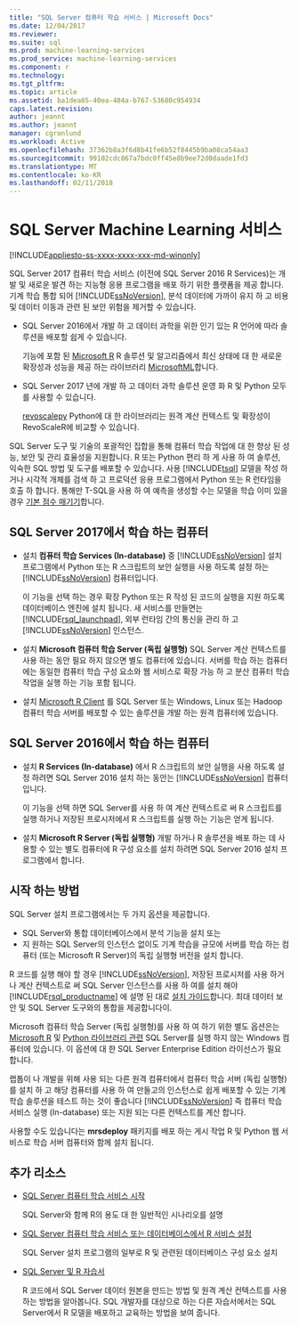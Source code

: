 ```yaml
---
title: "SQL Server 컴퓨터 학습 서비스 | Microsoft Docs"
ms.date: 12/04/2017
ms.reviewer: 
ms.suite: sql
ms.prod: machine-learning-services
ms.prod_service: machine-learning-services
ms.component: r
ms.technology: 
ms.tgt_pltfrm: 
ms.topic: article
ms.assetid: ba1dea65-40ea-484a-b767-53680c954934
caps.latest.revision: 
author: jeannt
ms.author: jeannt
manager: cgronlund
ms.workload: Active
ms.openlocfilehash: 37362b8a3f6d8b41fe6b52f8445b9ba08ca54aa3
ms.sourcegitcommit: 99102cdc867a7bdc0ff45e8b9ee72d0daade1fd3
ms.translationtype: MT
ms.contentlocale: ko-KR
ms.lasthandoff: 02/11/2018
---
```

# <a name="sql-server-machine-learning-services"></a>SQL Server Machine Learning 서비스
[!INCLUDE[appliesto-ss-xxxx-xxxx-xxx-md-winonly](../../includes/appliesto-ss-xxxx-xxxx-xxx-md-winonly.md)]

SQL Server 2017 컴퓨터 학습 서비스 (이전에 SQL Server 2016 R Services)는 개발 및 새로운 발견 하는 지능형 응용 프로그램을 배포 하기 위한 플랫폼을 제공 합니다. 기계 학습 통합 되어 [!INCLUDE[ssNoVersion](../../includes/ssnoversion-md.md)], 분석 데이터에 가까이 유지 하 고 비용 및 데이터 이동과 관련 된 보안 위험을 제거할 수 있습니다.
  
+ SQL Server 2016에서 개발 하 고 데이터 과학을 위한 인기 있는 R 언어에 따라 솔루션을 배포할 쉽게 수 있습니다. 

    기능에 포함 된 [Microsoft R](https://docs.microsoft.com/machine-learning-server/r-reference/revoscaler/revoscaler) R 솔루션 및 알고리즘에서 최신 상태에 대 한 새로운 확장성과 성능을 제공 하는 라이브러리 [MicrosoftML](https://docs.microsoft.com/machine-learning-server/r-reference/microsoftml/microsoftml-package)합니다.
+ SQL Server 2017 년에 개발 하 고 데이터 과학 솔루션 운영 화 R 및 Python 모두를 사용할 수 있습니다. 

    [revoscalepy](../python/what-is-revoscalepy.md) Python에 대 한 라이브러리는 원격 계산 컨텍스트 및 확장성이 RevoScaleR에 비교할 수 있습니다.

SQL Server 도구 및 기술의 포괄적인 집합을 통해 컴퓨터 학습 작업에 대 한 향상 된 성능, 보안 및 관리 효율성을 지원합니다. R 또는 Python 편리 하 게 사용 하 여 솔루션, 익숙한 SQL 방법 및 도구를 배포할 수 있습니다. 사용 [!INCLUDE[tsql](../../includes/tsql-md.md)] 모델을 작성 하거나 시각적 개체를 검색 하 고 프로덕션 응용 프로그램에서 Python 또는 R 런타임을 호출 하 합니다. 통해만 T-SQL을 사용 하 여 예측을 생성할 수는 모델을 학습 이미 있을 경우 [기본 점수 매기기](../sql-native-scoring.md)합니다.

## <a name="machine-learning-in-sql-server-2017"></a>SQL Server 2017에서 학습 하는 컴퓨터

+ 설치 **컴퓨터 학습 Services (In-database)** 중 [!INCLUDE[ssNoVersion](../../includes/ssnoversion-md.md)] 설치 프로그램에서 Python 또는 R 스크립트의 보안 실행을 사용 하도록 설정 하는 [!INCLUDE[ssNoVersion](../../includes/ssnoversion-md.md)] 컴퓨터입니다.
  
    이 기능을 선택 하는 경우 확장 Python 또는 R 작성 된 코드의 실행을 지원 하도록 데이터베이스 엔진에 설치 됩니다. 새 서비스를 만들면는 [!INCLUDE[rsql_launchpad](../../includes/rsql-launchpad-md.md)], 외부 런타임 간의 통신을 관리 하 고 [!INCLUDE[ssNoVersion](../../includes/ssnoversion-md.md)] 인스턴스.
  
+ 설치 **Microsoft 컴퓨터 학습 Server (독립 실행형)** SQL Server 계산 컨텍스트를 사용 하는 동안 필요 하지 않으면 별도 컴퓨터에 있습니다. 서버를 학습 하는 컴퓨터에는 동일한 컴퓨터 학습 구성 요소와 웹 서비스로 확장 가능 하 고 분산 컴퓨터 학습 작업을 실행 하는 기능 포함 됩니다.
  
+ 설치 [Microsoft R Client](https://docs.microsoft.com/machine-learning-server/r-client/what-is-microsoft-r-client) 를 SQL Server 또는 Windows, Linux 또는 Hadoop 컴퓨터 학습 서버를 배포할 수 있는 솔루션을 개발 하는 원격 컴퓨터에 있습니다.

## <a name="machine-learning-in-sql-server-2016"></a>SQL Server 2016에서 학습 하는 컴퓨터

+ 설치 **R Services (In-database)** 에서 R 스크립트의 보안 실행을 사용 하도록 설정 하려면 SQL Server 2016 설치 하는 동안는 [!INCLUDE[ssNoVersion](../../includes/ssnoversion-md.md)] 컴퓨터입니다.
  
    이 기능을 선택 하면 SQL Server를 사용 하 여 계산 컨텍스트로 써 R 스크립트를 실행 하거나 저장된 프로시저에서 R 스크립트를 실행 하는 기능은 얻게 됩니다.
  
+ 설치 **Microsoft R Server (독립 실행형)** 개발 하거나 R 솔루션을 배포 하는 데 사용할 수 있는 별도 컴퓨터에 R 구성 요소를 설치 하려면 SQL Server 2016 설치 프로그램에서 합니다.

## <a name="how-to-get-started"></a>시작 하는 방법

SQL Server 설치 프로그램에서는 두 가지 옵션을 제공합니다.

+ SQL Server와 통합 데이터베이스에서 분석 기능을 설치 또는
+ 지 원하는 SQL Server의 인스턴스 없이도 기계 학습을 규모에 서버를 학습 하는 컴퓨터 (또는 Microsoft R Server)의 독립 실행형 버전을 설치 합니다.

R 코드를 실행 해야 할 경우 [!INCLUDE[ssNoVersion](../../includes/ssnoversion-md.md)], 저장된 프로시저를 사용 하거나 계산 컨텍스트로 써 SQL Server 인스턴스를 사용 하 여를 설치 해야 [!INCLUDE[rsql_productname](../../includes/rsql-productname-md.md)] 에 설명 된 대로 [설치 가이드](../../advanced-analytics/r/set-up-sql-server-r-services-in-database.md)합니다. 최대 데이터 보안 및 SQL Server 도구와의 통합을 제공합니다이.

Microsoft 컴퓨터 학습 Server (독립 실행형)를 사용 하 여 하기 위한 별도 옵션은는 [Microsoft R](https://docs.microsoft.com/machine-learning-server/r-reference/introducing-r-server-r-package-reference) 및 [Python 라이브러리 관련](../python/what-is-revoscalepy.md) SQL Server를 실행 하지 않는 Windows 컴퓨터에 있습니다. 이 옵션에 대 한 SQL Server Enterprise Edition 라이선스가 필요 합니다.
    
랩톱이 나 개발을 위해 사용 되는 다른 원격 컴퓨터에서 컴퓨터 학습 서버 (독립 실행형)를 설치 하 고 해당 컴퓨터를 사용 하 여 만들고의 인스턴스로 쉽게 배포할 수 있는 기계 학습 솔루션을 테스트 하는 것이 좋습니다 [!INCLUDE[ssNoVersion](../../includes/ssnoversion-md.md)] 즉 컴퓨터 학습 서비스 실행 \(In-database\) 또는 지원 되는 다른 컨텍스트를 계산 합니다.
  
사용할 수도 있습니다는 **mrsdeploy** 패키지를 배포 하는 게시 작업 R 및 Python 웹 서비스로 학습 서버 컴퓨터와 함께 설치 됩니다.

## <a name="additional-resources"></a>추가 리소스

+ [SQL Server 컴퓨터 학습 서비스 시작](../../advanced-analytics/r/getting-started-with-sql-server-r-services.md)
 
    SQL Server와 함께 R의 용도 대 한 일반적인 시나리오를 설명

+ [SQL Server 컴퓨터 학습 서비스 또는 데이터베이스에서 R 서비스 설정](../../advanced-analytics/r/set-up-sql-server-r-services-in-database.md)

    SQL Server 설치 프로그램의 일부로 R 및 관련된 데이터베이스 구성 요소 설치
  
+ [SQL Server 및 R 자습서](../../advanced-analytics/tutorials/sql-server-r-tutorials.md)

    R 코드에서 SQL Server 데이터 원본을 만드는 방법 및 원격 계산 컨텍스트를 사용하는 방법을 알아봅니다. SQL 개발자를 대상으로 하는 다른 자습서에서는 SQL Server에서 R 모델을 배포하고 교육하는 방법을 보여 줍니다.
